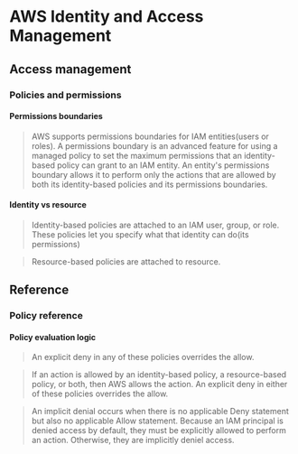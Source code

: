 # AWS Identity and Access Management
## Access management
### Policies and permissions
#### Permissions boundaries
> AWS supports permissions boundaries for IAM entities(users or roles). A permissions boundary is an advanced feature for using a managed policy to set the maximum permissions that an identity-based policy can grant to an IAM entity. An entity's permissions boundary allows it to perform only the actions that are allowed by both its identity-based policies and its permissions boundaries.  

#### Identity vs resource
> Identity-based policies are attached to an IAM user, group, or role. These policies let you specify what that identity can do(its permissions)  

> Resource-based policies are attached to resource.

## Reference
### Policy reference
#### Policy evaluation logic
> An explicit deny in any of these policies overrides the allow.  

> If an action is allowed by an identity-based policy, a resource-based policy, or both, then AWS allows the action. An explicit deny in either of these policies overrides the allow.  

> An implicit denial occurs when there is no applicable Deny statement but also no applicable Allow statement. Because an IAM principal is denied access by default, they must be explicitly allowed to perform an action. Otherwise, they are implicitly deniel access.

